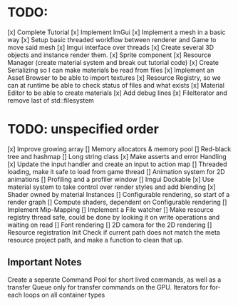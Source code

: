 # TODO:
[x] Complete Tutorial
[x] Implement ImGui
[x] Implement a mesh in a basic way
[x] Setup basic threaded workflow between renderer and Game to move said mesh
[x] Imgui interface over threads
[x] Create several 3D objects and instance render them.
[x] Sprite component
[x] Resource Manager (create material system and break out tutorial code)
[x] Create Serializing so I can make materials be read from files
[x] Implement an Asset Browser to be able to import textures 
[x] Resource Registry, so we can at runtime be able to check status of files and what exists
[x] Material Editor to be able to create materials
[x] Add debug lines
[x] FileIterator and remove last of std::filesystem


# TODO: unspecified order

[x] Improve growing array
[] Memory allocators & memory pool
[] Red-black tree and hashmap
[] Long string class
[x] Make asserts and error Handling
[x] Update the input handler and create an input to action map
[] Threaded loading, make it safe to load from game thread
[] Animation system for 2D animations
[] Profiling and a profiler window
[] Imgui Dockable
[x] Use material system to take control over render styles and add blending
[x] Shader owned by material Instances
[] Configurable rendering, so start of a render graph
[] Compute shaders, dependent on Configurable rendering
[] Implement Mip-Mapping
[] Implement a File watcher
[] Make resource registry thread safe, could be done by looking it on write operations and waiting on read
[] Font rendering
[] 2D camera for the 2D rendering
[] Resource registration Init Check if current path does not match the meta resource project path, and make a function to clean that up.

## Important Notes
Create a seperate Command Pool for short lived commands, as well as a transfer Queue only for transfer commands on the GPU.
Iterators for for-each loops on all container types


